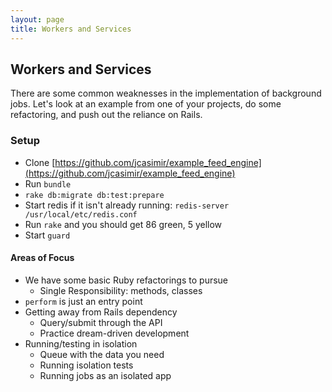 ```yaml
---
layout: page
title: Workers and Services
---
```


## Workers and Services

There are some common weaknesses in the implementation of background jobs. Let's look at an example from one of your projects, do some refactoring, and push out the reliance on Rails.

### Setup

* Clone [https://github.com/jcasimir/example_feed_engine](https://github.com/jcasimir/example_feed_engine)
* Run `bundle`
* `rake db:migrate db:test:prepare`
* Start redis if it isn't already running: `redis-server /usr/local/etc/redis.conf`
* Run `rake` and you should get 86 green, 5 yellow
* Start `guard`

#### Areas of Focus

* We have some basic Ruby refactorings to pursue
  * Single Responsibility: methods, classes
* `perform` is just an entry point
* Getting away from Rails dependency
  * Query/submit through the API
  * Practice dream-driven development
* Running/testing in isolation
  * Queue with the data you need
  * Running isolation tests
  * Running jobs as an isolated app

